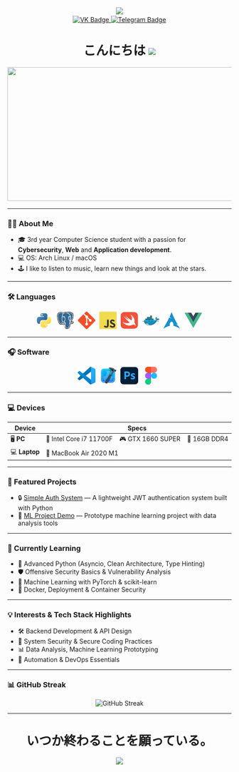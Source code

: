 <div id="header" align="center">
  <img src="https://i.pinimg.com/originals/05/24/e5/0524e549a4c26b0baa20d102cb2e1aa4.gif" width="239">
  
  <div id="badges">
    <a href="https://vk.com/anthony_winchester">
      <img src="https://img.shields.io/badge/VKontakte-gray?logo=vk&logoColor=white&style=for-the-badge" alt="VK Badge"/>
    </a>
    <a href="https://telegram.me/anthony_winchester">
      <img src="https://img.shields.io/badge/Telegram-grey?logo=telegram&logoColor=white&style=for-the-badge" alt="Telegram Badge"/>
    </a>
  </div>

  <h1>こんにちは <img src="https://media.giphy.com/media/hvRJCLFzcasrR4ia7z/giphy.gif" width="30px"/></h1>
</div>

<div align="center">
  <img src="https://i.pinimg.com/originals/e2/76/c3/e276c3e600c1f4ac9da417d7a2beaf65.gif" width="600" height="300"/>
</div>

---

### 👨‍💻 About Me

- 🎓 3rd year Computer Science student with a passion for **Cybersecurity**, **Web** and **Application development**.
- 💻 OS: Arch Linux / macOS  
- 🕹️ I like to listen to music, learn new things and look at the stars.

---

### 🛠️ Languages

<div align="center">
  <img src="https://github.com/devicons/devicon/blob/master/icons/python/python-original.svg" title="Python" width="40" height="40"/>&nbsp;
  <img src="https://github.com/devicons/devicon/blob/master/icons/postgresql/postgresql-original.svg" title="PostgreSQL" width="40" height="40"/>&nbsp;
  <img src="https://github.com/devicons/devicon/blob/master/icons/git/git-original.svg" title="Git" width="40" height="40"/>&nbsp;
  <img src="https://github.com/devicons/devicon/blob/master/icons/javascript/javascript-original.svg" title="JavaScript" width="40" height="40"/>&nbsp;
  <img src="https://github.com/devicons/devicon/blob/master/icons/swift/swift-original.svg" title="Swift" width="40" height="40"/>&nbsp;
  <img src="https://github.com/devicons/devicon/blob/master/icons/docker/docker-original.svg" title="Docker" width="40" height="40"/>&nbsp;
  <img src="https://github.com/devicons/devicon/blob/master/icons/archlinux/archlinux-original.svg" title="Arch Linux" width="40" height="40"/>&nbsp;
  <img src = "https://github.com/devicons/devicon/blob/master/icons/vuejs/vuejs-original.svg" title = "Vue.js" width = "40" height = "40"/>&nbsp;
</div>

---

### 🎧 Software

<div align = "center">
  <img src = "https://github.com/devicons/devicon/blob/master/icons/vscode/vscode-original.svg" title = "VSCode" width = "40" height = "40"/>&nbsp;
  <img src = "https://github.com/devicons/devicon/blob/master/icons/xcode/xcode-original.svg" title = "XCode" width = "40" height = "40"/>&nbsp;
  <img src = "https://github.com/devicons/devicon/blob/master/icons/photoshop/photoshop-original.svg" title = "Photoshop" width = "40" height = "40"/>&nbsp;
  <img src = "https://github.com/devicons/devicon/blob/master/icons/figma/figma-original.svg" title = "Figma" width = "40" height = "40"/>&nbsp;
</div>

---

### 💻 Devices

<div align="center">

| Device      | Specs                                                      |
|-------------|------------------------------------------------------------|
| 🖥️ **PC**    | 🧠 Intel Core i7 11700F &nbsp;&nbsp; 🎮 GTX 1660 SUPER &nbsp;&nbsp; 💾 16GB DDR4 |
| 💻 **Laptop** | 🍎 MacBook Air 2020 M1                                     |

</div>


---

### 📌 Featured Projects

- 🔒 [Simple Auth System](https://github.com/FelixWinchester/SimpleAuth) — A lightweight JWT authentication system built with Python  
- 🤖 [ML Project Demo](https://github.com/FelixWinchester/MLProjectDemo) — Prototype machine learning project with data analysis tools  

---

### 📖 Currently Learning

- 🐍 Advanced Python (Asyncio, Clean Architecture, Type Hinting)  
- 🛡️ Offensive Security Basics & Vulnerability Analysis  
- 🤖 Machine Learning with PyTorch & scikit-learn  
- 🐳 Docker, Deployment & Container Security  

---

### 💡 Interests & Tech Stack Highlights

- 🛠️ Backend Development & API Design  
- 🔐 System Security & Secure Coding Practices  
- 📊 Data Analysis, Machine Learning Prototyping  
- 🧩 Automation & DevOps Essentials  

---

### 📊 GitHub Streak

<div align="center">
  <img src="https://github-readme-streak-stats.herokuapp.com/?user=FelixWinchester&theme=tokyonight" alt="GitHub Streak"/>
</div>

---

<div align="center">
  <h1>いつか終わることを願っている。</h1>  
  <img src="https://i.pinimg.com/originals/1b/83/3c/1b833c993c0f583e0b2bc3de2231fa24.gif" width="500">
</div>
